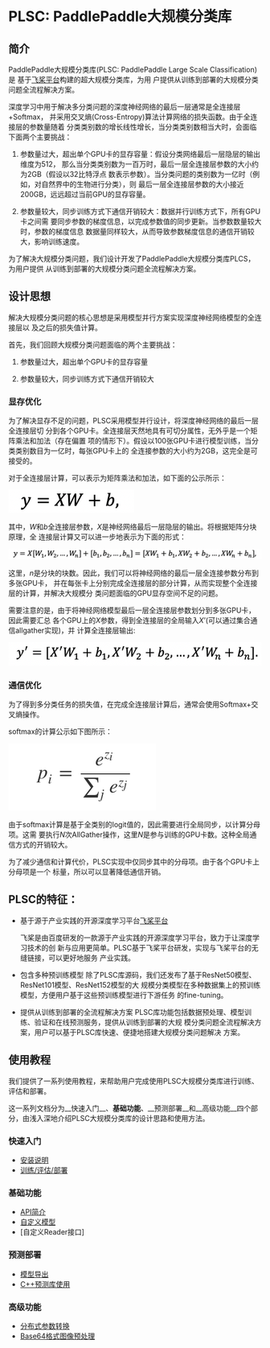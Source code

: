# PLSC: PaddlePaddle大规模分类库

## 简介
PaddlePaddle大规模分类库(PLSC: PaddlePaddle Large Scale Classification)是
基于[飞桨平台](https://www.paddlepaddle.org.cn)构建的超大规模分类库，为用
户提供从训练到部署的大规模分类问题全流程解决方案。

深度学习中用于解决多分类问题的深度神经网络的最后一层通常是全连接层+Softmax，
并采用交叉熵(Cross-Entropy)算法计算网络的损失函数。由于全连接层的参数量随着
分类类别数的增长线性增长，当分类类别数相当大时，会面临下面两个主要挑战：

1. 参数量过大，超出单个GPU卡的显存容量：假设分类网络最后一层隐层的输出维度为512，
那么当分类类别数为一百万时，最后一层全连接层参数的大小约为2GB（假设以32比特浮点
数表示参数）。当分类问题的类别数为一亿时（例如，对自然界中的生物进行分类），则
最后一层全连接层参数的大小接近200GB，远远超过当前GPU的显存容量。

2. 参数量较大，同步训练方式下通信开销较大：数据并行训练方式下，所有GPU卡之间需
要同步参数的梯度信息，以完成参数值的同步更新。当参数数量较大时，参数的梯度信息
数据量同样较大，从而导致参数梯度信息的通信开销较大，影响训练速度。

为了解决大规模分类问题，我们设计开发了PaddlePaddle大规模分类库PLCS，为用户提供
从训练到部署的大规模分类问题全流程解决方案。

## 设计思想

解决大规模分类问题的核心思想是采用模型并行方案实现深度神经网络模型的全连接层以
及之后的损失值计算。

首先，我们回顾大规模分类问题面临的两个主要挑战：

1. 参数量过大，超出单个GPU卡的显存容量

2. 参数量较大，同步训练方式下通信开销较大

### 显存优化

为了解决显存不足的问题，PLSC采用模型并行设计，将深度神经网络的最后一层全连接层切
分到各个GPU卡。全连接层天然地具有可切分属性，无外乎是一个矩阵乘法和加法（存在偏置
项的情形下）。假设以100张GPU卡进行模型训练，当分类类别数目为一亿时，每张GPU卡上的
全连接参数的大小约为2GB，这完全是可接受的。

对于全连接层计算，可以表示为矩阵乘法和加法，如下面的公示所示：

![FC计算公示](images/fc_computing.png)

其中，*W*和*b*全连接层参数，*X*是神经网络最后一层隐层的输出。将根据矩阵分块原理，全
连接层计算又可以进一步地表示为下面的形式：

![FC计算公示展开](images/fc_computing_block.png)

这里，*n*是分块的块数。因此，我们可以将神经网络的最后一层全连接参数分布到多张GPU卡，
并在每张卡上分别完成全连接层的部分计算，从而实现整个全连接层的计算，并解决大规模分
类问题面临的GPU显存空间不足的问题。

需要注意的是，由于将神经网络模型最后一层全连接层参数划分到多张GPU卡，因此需要汇总
各个GPU上的*X*参数，得到全连接层的全局输入*X*’(可以通过集合通信allgather实现)，并
计算全连接层输出:

![全局FC计算公示](images/fc_computing_block_global.png)

### 通信优化

为了得到多分类任务的损失值，在完成全连接层计算后，通常会使用Softmax+交叉熵操作。

softmax的计算公示如下图所示：

![softmax计算公示](images/softmax_computing.png)

由于softmax计算是基于全类别的logit值的，因此需要进行全局同步，以计算分母项。这需
要执行*N*次AllGather操作，这里*N*是参与训练的GPU卡数。这种全局通信方式的开销较大。

为了减少通信和计算代价，PLSC实现中仅同步其中的分母项。由于各个GPU卡上分母项是一个
标量，所以可以显著降低通信开销。

## PLSC的特征：

- 基于源于产业实践的开源深度学习平台[飞桨平台](https://www.paddlepaddle.org.cn)

  飞桨是由百度研发的一款源于产业实践的开源深度学习平台，致力于让深度学习技术的创
	新与应用更简单。PLSC基于飞桨平台研发，实现与飞桨平台的无缝链接，可以更好地服务
	产业实践。

- 包含多种预训练模型
  除了PLSC库源码，我们还发布了基于ResNet50模型、ResNet101模型、ResNet152模型的大
	规模分类模型在多种数据集上的预训练模型，方便用户基于这些预训练模型进行下游任务
	的fine-tuning。

- 提供从训练到部署的全流程解决方案
  PLSC库功能包括数据预处理、模型训练、验证和在线预测服务，提供从训练到部署的大规
	模分类问题全流程解决方案，用户可以基于PLSC库快速、便捷地搭建大规模分类问题解决
	方案。

## 使用教程

我们提供了一系列使用教程，来帮助用户完成使用PLSC大规模分类库进行训练、评估和部署。

这一系列文档分为__快速入门__、__基础功能__、__预测部署__和__高级功能__四个部分，由浅入深地介绍PLSC大规模分类库的设计思路和使用方法。

### 快速入门

* [安装说明](docs/installation.md)
* [训练/评估/部署](docs/usage.md)

### 基础功能

* [API简介](docs/api_intro.md)
* [自定义模型](docs/custom_models.md)
* [自定义Reader接口]

### 预测部署

* [模型导出](docs/export_for_infer.md)
* [C++预测库使用](docs/serving.md)

### 高级功能

* [分布式参数转换](docs/distributed_params.md)
* [Base64格式图像预处理](docs/base64_preprocessor.md)
